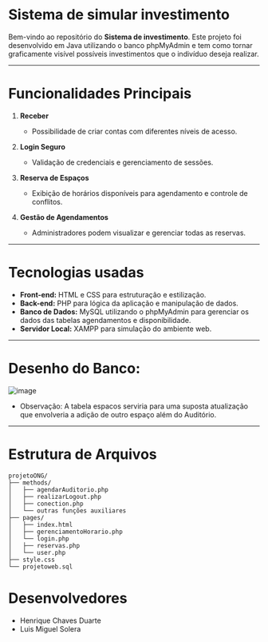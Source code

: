 # Sistema de simular investimento

<p>Bem-vindo ao repositório do <b>Sistema de investimento</b>. Este projeto foi desenvolvido em Java utilizando o banco phpMyAdmin e tem como tornar graficamente visível possíveis investimentos que o indivíduo deseja realizar.</p>

---

# Funcionalidades Principais

1. **Receber**  
   - Possibilidade de criar contas com diferentes níveis de acesso.

2. **Login Seguro**  
   - Validação de credenciais e gerenciamento de sessões.

3. **Reserva de Espaços**  
   - Exibição de horários disponíveis para agendamento e controle de conflitos.

4. **Gestão de Agendamentos**  
   - Administradores podem visualizar e gerenciar todas as reservas.

---

# Tecnologias usadas
   - **Front-end:** HTML e CSS para estruturação e estilização.
   - **Back-end:** PHP para lógica da aplicação e manipulação de dados.
   - **Banco de Dados:** MySQL utilizando o phpMyAdmin para gerenciar os dados das tabelas agendamentos e disponibilidade.
   - **Servidor Local:** XAMPP para simulação do ambiente web.

---

# Desenho do Banco: 
![image](https://github.com/user-attachments/assets/543909a7-8c57-498c-aeba-45667fa790bb)
   - Observação: A tabela espacos serviria para uma suposta atualização que envolveria a adição de outro espaço além do Auditório.

---

# Estrutura de Arquivos

```plaintext
projetoONG/
├── methods/
│   ├── agendarAuditorio.php
│   ├── realizarLogout.php
│   ├── conection.php
│   └── outras funções auxiliares
├── pages/
│   ├── index.html
│   ├── gerenciamentoHorario.php
│   └── login.php
│   ├── reservas.php
│   └── user.php
├── style.css
└── projetoweb.sql
```
# Desenvolvedores
  - Henrique Chaves Duarte
  - Luis Miguel Solera
